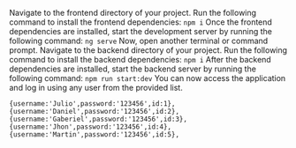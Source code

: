 
Navigate to the frontend directory of your project.
Run the following command to install the frontend dependencies:
 `npm i`
Once the frontend dependencies are installed, start the development server by running the following command:
`ng serve`
Now, open another terminal or command prompt.
Navigate to the backend directory of your project.
Run the following command to install the backend dependencies:
`npm i`
After the backend dependencies are installed, start the backend server by running the following command:
`npm run start:dev`
You can now access the application and log in using any user from the provided list.

    {username:'Julio',password:'123456',id:1},
    {username:'Daniel',password:'123456',id:2},
    {username:'Gaberiel',password:'123456',id:3},
    {username:'Jhon',password:'123456',id:4},
    {username:'Martin',password:'123456',id:5},